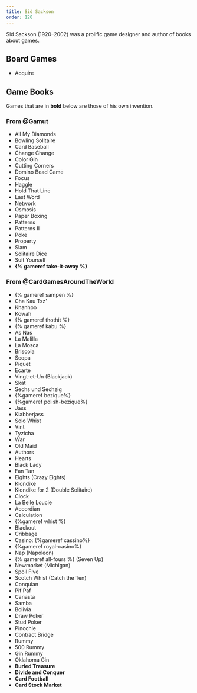 ```yaml
---
title: Sid Sackson
order: 120
---
```


<p class="lead">
Sid Sackson (1920–2002) was a prolific game designer and author of books about games.
</p>

## Board Games

* Acquire

## Game Books

Games that are in **bold** below are those of his own invention.

### From @Gamut

<ul class="columnar">
<li>All My Diamonds</li>
<li>Bowling Solitaire</li>
<li>Card Baseball</li>
<li>Change Change</li>
<li>Color Gin</li>
<li>Cutting Corners</li>
<li>Domino Bead Game </li>
<li>Focus</li>
<li>Haggle</li>
<li>Hold That Line</li>
<li>Last Word</li>
<li>Network</li>
<li>Osmosis</li>
<li>Paper Boxing</li>
<li>Patterns</li>
<li>Patterns II</li>
<li>Poke</li>
<li>Property</li>
<li>Slam</li>
<li>Solitaire Dice</li>
<li>Suit Yourself</li>
<li><strong>{% gameref take-it-away %}</strong></li>
</ul>

### From @CardGamesAroundTheWorld

<ul class="columnar">
<li>{% gameref sampen %}</li>
<li>Cha Kau Tsz’</li>
<li>Khanhoo</li>
<li>Kowah</li>
<li>{% gameref thothit %}</li>
<li>{% gameref kabu %}</li>
<li>As Nas</li>
<li>La Malilla</li>
<li>La Mosca</li>
<li>Briscola</li> <li>Scopa</li> <li>Piquet</li> <li>Ecarte</li>
<li><span lang="fr" class="noun">Vingt-et-Un</span> (Blackjack)</li> <li>Skat</li>
<li>Sechs und Sechzig</li>
<li>{%gameref bezique%}</li> <li>{%gameref polish-bezique%}</li>
<li>Jass</li> <li>Klabberjass</li> <li>Solo Whist</li> <li>Vint</li>
<li>Tyzicha</li> <li>War</li> <li>Old Maid</li> <li>Authors</li> <li>Hearts</li>
<li>Black Lady</li> <li>Fan Tan</li> <li>Eights (Crazy Eights)</li>
<li>Klondike</li> <li>Klondike for 2 (Double Solitaire)</li> <li>Clock</li>
<li>La Belle Loucie</li> <li>Accordian</li> <li>Calculation</li>
<li>{%gameref whist %}</li>
<li>Blackout</li> <li>Cribbage</li>
<li>Casino: {%gameref cassino%}</li>
<li>{%gameref royal-casino%}</li>
<li>Nap (Napoleon)</li>
<li>{% gameref all-fours %} (Seven Up)</li>
<li>Newmarket
(Michigan)</li> <li>Spoil Five</li> <li>Scotch Whist (Catch the Ten)</li>
<li>Conquian</li> <li>Pif Paf</li> <li>Canasta</li> <li>Samba</li>
<li>Bolivia</li> <li>Draw Poker</li> <li>Stud Poker</li> <li>Pinochle</li>
<li>Contract Bridge</li> <li>Rummy</li> <li>500 Rummy</li> <li>Gin Rummy</li>
<li>Oklahoma Gin</li> <li><strong>Buried Treasure</strong></li> <li><strong>Divide and
Conquer</strong></li> <li><strong>Card Football</strong></li> <li><strong>Card Stock Market</strong></li> </ul>
